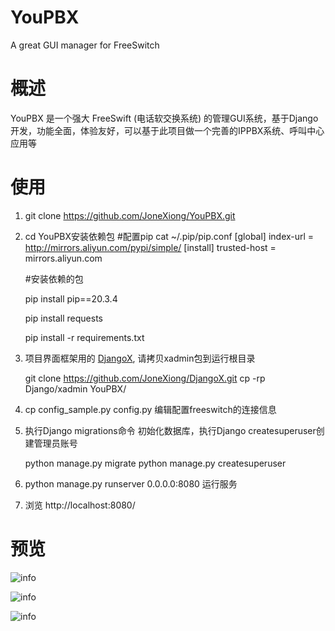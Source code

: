 # YouPBX
A great GUI manager for FreeSwitch

# 概述

YouPBX 是一个强大 FreeSwift (电话软交换系统) 的管理GUI系统，基于Django开发，功能全面，体验友好，可以基于此项目做一个完善的IPPBX系统、呼叫中心应用等

# 使用

1. git clone https://github.com/JoneXiong/YouPBX.git
2. cd YouPBX安装依赖包
   #配置pip
   cat ~/.pip/pip.conf 
   [global]
   index-url = http://mirrors.aliyun.com/pypi/simple/
   [install]
   trusted-host = mirrors.aliyun.com
 
   #安装依赖的包
 
   pip install pip==20.3.4
 
   pip  install requests
 
   pip install -r requirements.txt

3. 项目界面框架用的 [DjangoX](https://github.com/JoneXiong/DjangoX), 请拷贝xadmin包到运行根目录
   
   git clone https://github.com/JoneXiong/DjangoX.git
   cp -rp Django/xadmin YouPBX/
   
4. cp config_sample.py config.py 编辑配置freeswitch的连接信息
5. 执行Django migrations命令 初始化数据库，执行Django createsuperuser创建管理员账号

   python manage.py migrate
   python manage.py createsuperuser
   
6. python manage.py runserver 0.0.0.0:8080 运行服务
7. 浏览 http://localhost:8080/


# 预览
![info](https://github.com/JoneXiong/YouPBX/raw/master/apps/base/static/base/images/youpbx0.jpg)

![info](https://github.com/JoneXiong/YouPBX/raw/master/apps/base/static/base/images/youpbx1.jpg)

![info](https://github.com/JoneXiong/YouPBX/raw/master/apps/base/static/base/images/youpbx2.jpg)
